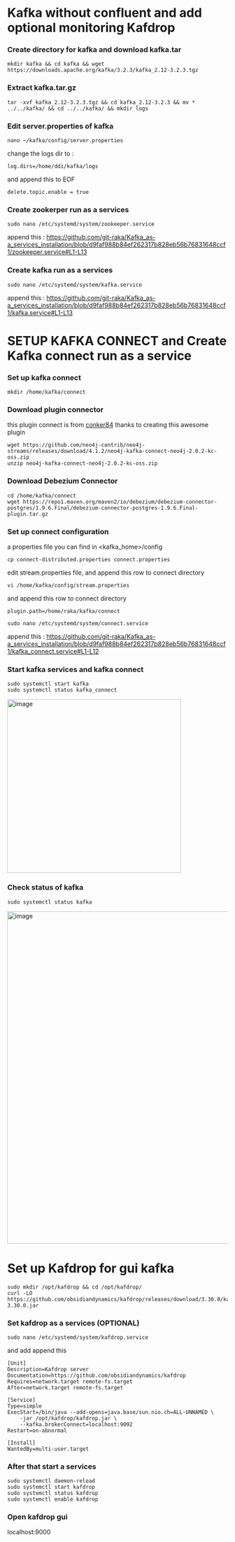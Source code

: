 # Kafka without confluent and add optional monitoring Kafdrop

### Create directory for kafka and download kafka.tar
```
mkdir kafka && cd kafka && wget https://downloads.apache.org/kafka/3.2.3/kafka_2.12-3.2.3.tgz
```

### Extract kafka.tar.gz
```
tar -xvf kafka_2.12-3.2.3.tgz && cd kafka_2.12-3.2.3 && mv * ../../kafka/ && cd ../../kafka/ && mkdir logs
```
### Edit server.properties of kafka
```
nano ~/kafka/config/server.properties
```

change the logs dir to : 
```
log.dirs=/home/ddi/kafka/logs
```
and append this to EOF
```
delete.topic.enable = true
```

### Create zookerper run as a services 
```
sudo nano /etc/systemd/system/zookeeper.service
```
append this :
https://github.com/git-raka/Kafka_as-a_services_installation/blob/d9faf988b84ef262317b828eb56b76831648ccf1/zookeeper.service#L1-L13



### Create kafka run as a services
```
sudo nano /etc/systemd/system/kafka.service
```
append this :
https://github.com/git-raka/Kafka_as-a_services_installation/blob/d9faf988b84ef262317b828eb56b76831648ccf1/kafka.service#L1-L13

# SETUP KAFKA CONNECT and  Create Kafka connect run as a service
### Set up kafka connect 
```
mkdir /home/kafka/connect
```

### Download plugin connector
this plugin connect is from [conker84](https://github.com/neo4j-contrib/neo4j-streams/releases) thanks to creating this awesome plugin
```
wget https://github.com/neo4j-contrib/neo4j-streams/releases/download/4.1.2/neo4j-kafka-connect-neo4j-2.0.2-kc-oss.zip 
unzip neo4j-kafka-connect-neo4j-2.0.2-kc-oss.zip
```

### Download Debezium Connector
```
cd /home/kafka/connect 
wget https://repo1.maven.org/maven2/io/debezium/debezium-connector-postgres/1.9.6.Final/debezium-connector-postgres-1.9.6.Final-plugin.tar.gz
```

### Set up connect configuration
a properties file you can find in <kafka_home>/config
```
cp connect-distributed.properties connect.properties
```
edit stream.properties file, and append this row to connect directory

```
vi /home/kafka/config/stream.properties
```
and append this row to connect directory
```
plugin.path=/home/raka/kafka/connect
```

```
sudo nano /etc/systemd/system/connect.service
```
append this : 
https://github.com/git-raka/Kafka_as-a_services_installation/blob/d9faf988b84ef262317b828eb56b76831648ccf1/kafka_connect.service#L1-L12



### Start kafka services and kafka connect
```
sudo systemctl start kafka
sudo systemctl status kafka_connect
```
<img width="397" alt="image" src="https://user-images.githubusercontent.com/77326619/193204073-f9ea072e-ce1e-48cc-94a7-ae7d5153b534.png">


### Check status of kafka
```
sudo systemctl status kafka
```
<img width="760" alt="image" src="https://user-images.githubusercontent.com/77326619/193203978-9bbb7b2b-85e5-472b-800d-e1886cd1a32b.png">

# Set up Kafdrop for gui kafka
```
sudo mkdir /opt/kafdrop && cd /opt/kafdrop/ 
curl -LO https://github.com/obsidiandynamics/kafdrop/releases/download/3.30.0/kafdrop-3.30.0.jar
```

### Set kafdrop as a services (OPTIONAL)
```
sudo nano /etc/systemd/system/kafdrop.service
```
and add append this 
```
[Unit]
Description=Kafdrop server
Documentation=https://github.com/obsidiandynamics/kafdrop
Requires=network.target remote-fs.target
After=network.target remote-fs.target

[Service]
Type=simple
ExecStart=/bin/java --add-opens=java.base/sun.nio.ch=ALL-UNNAMED \
    -jar /opt/kafdrop/kafdrop.jar \
    --kafka.brokerConnect=localhost:9092
Restart=on-abnormal

[Install]
WantedBy=multi-user.target
```
### After that start a services
```
sudo systemctl daemon-reload
sudo systemctl start kafdrop
sudo systemctl status kafdrop
sudo systemctl enable kafdrop
```
### Open kafdrop gui
localhost:9000



